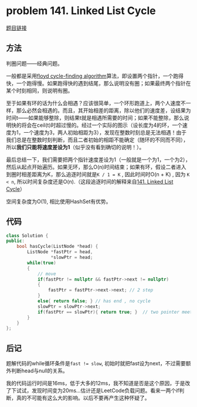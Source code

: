 # problem 141. Linked List Cycle

[题目链接](https://leetcode.com/problems/linked-list-cycle/)

## 方法

判圈问题——经典问题。

一般都是采用[floyd cycle-finding algorithm](https://en.wikipedia.org/wiki/Cycle_detection)算法，即设置两个指针，一个跑得快，一个跑得慢。如果跑得快的遇到结尾，那么说明没有圈；如果最终两个指针在某个时刻相同，则说明有圈。

至于如果有环的话为什么会相遇？应该很简单，一个环形跑道上，两个人速度不一样，那么必然会相遇的。而且，其开始相差的距离，除以他们的速度差，设结果为时间t——如果能够整除，则结果t就是相遇所需要的时间；如果不能整除，那么说明快的将会在ceil(t)时超过慢的。经过一个实际的图示（设长度为4的环，一个速度为1，一个速度为3，两人初始相距为3），发现在整数时刻总是无法相遇！由于我们总是在整数时刻判断，而且二者初始的相距不能确定（随环的不同而不同），所以**我们只能将速度差设为1**（似乎没有看到确切的说明！）。

最后总结一下，我们需要把两个指针速度差设为1（一般就是一个为1，一个为2），然后从起点开始遍历。如果无环，那么O(n)时间结束；如果有环，假设二者进入到圈时相差距离为K，那么追逐时间就是`K / 1 = K` , 因此时间时O(n + K) , 因为 `K < n`, 所以时间复杂度还是O(n).（这段追逐时间的解释来自[141. Linked List Cycle](https://leetcode.com/articles/linked-list-cycle/)） 

空间复杂度为O(1), 相比使用HashSet有优势。


## 代码

```C++
class Solution {
public:
    bool hasCycle(ListNode *head) {
        ListNode *fastPtr = head,
                 *slowPtr = head;
        while(true)
        {
            // move
            if(fastPtr != nullptr && fastPtr->next != nullptr)
            {
                fastPtr = fastPtr->next->next; // 2 step
            }
            else{ return false; } // has end , no cycle
            slowPtr = slowPtr->next;
            if(fastPtr == slowPtr){ return true; }  // two pointer meet 
        }
    }
};
```

## 后记

题解代码的while循环条件是`fast != slow`, 初始时就把fast设为next，不过需要额外判断head与null的关系。

我的代码运行时间是16ms，低于大多的12ms，我不知道是否是这个原因，于是改了下试试，发现时间变为20ms...估计还是LeetCode负载问题。看来一两个if判断，真的不可能有这么大的影响。以后不要再产生这种怀疑了。